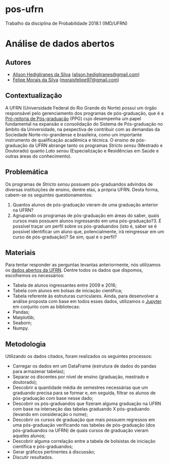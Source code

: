 # pos-ufrn
Trabalho da disciplina de Probabilidade 2018.1 (IMD/UFRN)
# Análise de dados abertos
## Autores
- [Alison Hedigliranes da Silva](https://github.com/lalodbzkin) (alison.hedigliranes@gmail.com)
- [Felipe Morais da Silva](https://github.com/jeowf) (moraisfelipe97@gmail.com)

## Contextualização

 A UFRN (Universidade Federal do Rio Grande do Norte) possui um órgão responsável pelo gerenciamento dos programas de pós-graduação, que é a [Pró-reitoria de Pós-graduação](http://www.ppg.ufrn.br/index.php) (PPG) cujo desempenha um papel fundamental na expansão e consolidação do Sistema de Pós-graduação no âmbito da Universidade, na pespectiva de contribuir com as demandas da Sociedade Norte-rio-grandense e brasileira, como um importante instrumento de qualificação acadêmica e técnica.
O ensino de pós-graduação da UFRN abrange tanto os programas *Stricto sensu* (Mestrado e Doutorado) quanto *Lato sensu* (Especialização e Residências em Saúde e outras áreas do conhecimento).

## Problemática
Os programas de *Stricto sensu* possuem pós-graduandos advindos de diversas instituições de ensino, dentre elas, a própria UFRN. Desta forma, cabem-se os seguintes questionamentos:
1. Quantos alunos de pós-graduação vieram de uma graduação anterior na UFRN?
2. Agrupando os programas de pós-graduação em áreas do saber, quais cursos mais possuem alunos ingressando em uma pós-graduação?3. É possível traçar um perfil sobre os pós-graduandos (isto é, saber se é possível identificar um aluno que, potencialmente, irá reingressar em um curso de pós-graduação)? Se sim, qual é o perfil?

## Materiais
Para tentar responder as perguntas levantas anteriormente, nós utilizamos os [dados abertos da UFRN](http://dados.ufrn.br/group/ensino).
Dentre todos os dados que dispomos, escolhemos os necessários:
- Tabela de alunos ingressantes entre 2009 e 2016;
- Tabela com alunos em bolsas de iniciação científica;
- Tabela referente às estruturas curriculares.
Ainda, para desenvolver a análise proposta com base em todos esses dados, utilizamos o [Jupyter](http://jupyter.org/install) em conjunto com as bibliotecas:
- Pandas;
- Matplotlib;
- Seaborn;
- Numpy.

## Metodologia

Utilizando os dados citados, foram realizados os seguintes processos:

- Carregar os dados em um DataFrame (estrutura de dados do pandas para armazenar tabelas);
- Separar os discentes por nível de ensino (graduação, mestrado e doutorado);
- Descobrir a quantidade média de semestres necessárias que um graduando precisa para se formar e, em seguida, filtrar os alunos de pós-graduação com base nesse dado;
- Descobrir os pós-graduandos que fizeram alguma graduação na UFRN com base na interseção das tabelas graduando X pós-graduando (levando em consideração o nome);
- Descobrir os cursos de graduação que mais possuem regressos em uma pós-graduação verificando nas tabelas de pós-graduação (dos pós-graduandos na UFRN) de quais cursos de graduação vieram aqueles alunos;
- Descobrir alguma correlação entre a tabela de bolsistas de iniciação científica e pós-graduandos;
- Gerar gráficos pertinentes à discussão;
- Discutir resultados.
